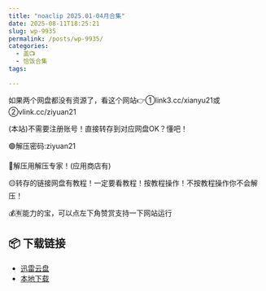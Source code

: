 ```yaml
---
title: "noaclip 2025.01-04月合集"
date: 2025-08-11T18:25:21
slug: wp-9935
permalink: /posts/wp-9935/
categories:
  - 盖📺
  - 恰饭合集
tags:

---
```


如果两个网盘都没有资源了，看这个网站👉①link3.cc/xianyu21或②vlink.cc/ziyuan21

(本站)不需要注册账号！直接转存到对应网盘OK？懂吧！

🟢解压密码:ziyuan21

🔵解压用解压专家！(应用商店有)

🟡转存的链接网盘有教程！一定要看教程！按教程操作！不按教程操作你不会解压！

💰🈶能力的宝，可以点左下角赞赏支持一下网站运行

## 📦 下载链接
- [迅雷云盘](https://blziyuan21.com/pay-download/9935?key=4782b5ac67&down_id=0)
- [本地下载](https://blziyuan21.com/pay-download/9935?key=4782b5ac67&down_id=1)

